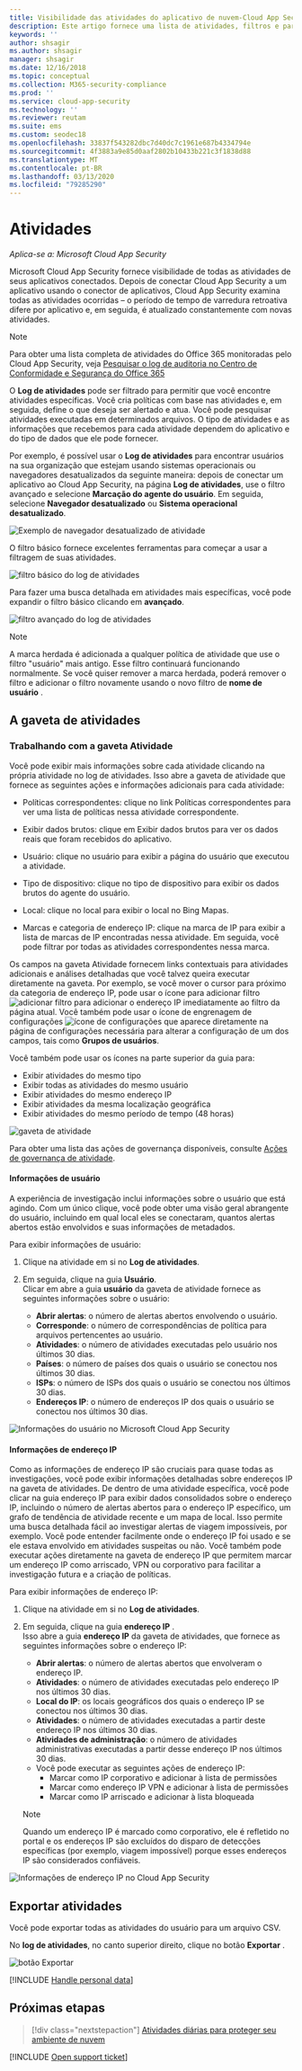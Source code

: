 ```yaml
---
title: Visibilidade das atividades do aplicativo de nuvem-Cloud App Security | Microsoft Docs
description: Este artigo fornece uma lista de atividades, filtros e parâmetros de correspondência que podem ser aplicados às políticas de atividade.
keywords: ''
author: shsagir
ms.author: shsagir
manager: shsagir
ms.date: 12/16/2018
ms.topic: conceptual
ms.collection: M365-security-compliance
ms.prod: ''
ms.service: cloud-app-security
ms.technology: ''
ms.reviewer: reutam
ms.suite: ems
ms.custom: seodec18
ms.openlocfilehash: 33837f543282dbc7d40dc7c1961e687b4334794e
ms.sourcegitcommit: 4f3883a9e85d0aaf2802b10433b221c3f1838d88
ms.translationtype: MT
ms.contentlocale: pt-BR
ms.lasthandoff: 03/13/2020
ms.locfileid: "79285290"
---
```

# <a name="activities"></a>Atividades

*Aplica-se a: Microsoft Cloud App Security*

Microsoft Cloud App Security fornece visibilidade de todas as atividades de seus aplicativos conectados. Depois de conectar Cloud App Security a um aplicativo usando o conector de aplicativos, Cloud App Security examina todas as atividades ocorridas – o período de tempo de varredura retroativa difere por aplicativo e, em seguida, é atualizado constantemente com novas atividades.

> [!NOTE]
> Para obter uma lista completa de atividades do Office 365 monitoradas pelo Cloud App Security, veja [Pesquisar o log de auditoria no Centro de Conformidade e Segurança do Office 365](https://support.office.com/article/Search-the-audit-log-in-the-Office-365-Security-Compliance-Center-0d4d0f35-390b-4518-800e-0c7ec95e946c?ui=en-US&rs=en-US&ad=US#ID0EABAAA=Audited_activities)

O **Log de atividades** pode ser filtrado para permitir que você encontre atividades específicas. Você cria políticas com base nas atividades e, em seguida, define o que deseja ser alertado e atua. Você pode pesquisar atividades executadas em determinados arquivos. O tipo de atividades e as informações que recebemos para cada atividade dependem do aplicativo e do tipo de dados que ele pode fornecer.

Por exemplo, é possível usar o **Log de atividades** para encontrar usuários na sua organização que estejam usando sistemas operacionais ou navegadores desatualizados da seguinte maneira: depois de conectar um aplicativo ao Cloud App Security, na página **Log de atividades**, use o filtro avançado e selecione **Marcação do agente do usuário**. Em seguida, selecione **Navegador desatualizado** ou **Sistema operacional desatualizado**.

![Exemplo de navegador desatualizado de atividade](media/activity-example-outdated.png)

O filtro básico fornece excelentes ferramentas para começar a usar a filtragem de suas atividades.

![filtro básico do log de atividades](media/activity-log-filter-basic.png)

Para fazer uma busca detalhada em atividades mais específicas, você pode expandir o filtro básico clicando em **avançado**.

![filtro avançado do log de atividades](media/activity-log-filter-advanced.png)

> [!NOTE]
> A marca herdada é adicionada a qualquer política de atividade que use o filtro "usuário" mais antigo. Esse filtro continuará funcionando normalmente. Se você quiser remover a marca herdada, poderá remover o filtro e adicionar o filtro novamente usando o novo filtro de **nome de usuário** .

## <a name="the-activity-drawer"></a>A gaveta de atividades

### <a name="working-with-the-activity-drawer"></a>Trabalhando com a gaveta Atividade

Você pode exibir mais informações sobre cada atividade clicando na própria atividade no log de atividades. Isso abre a gaveta de atividade que fornece as seguintes ações e informações adicionais para cada atividade:
- Políticas correspondentes: clique no link Políticas correspondentes para ver uma lista de políticas nessa atividade correspondente.

- Exibir dados brutos: clique em Exibir dados brutos para ver os dados reais que foram recebidos do aplicativo.

- Usuário: clique no usuário para exibir a página do usuário que executou a atividade.

- Tipo de dispositivo: clique no tipo de dispositivo para exibir os dados brutos do agente do usuário.

- Local: clique no local para exibir o local no Bing Mapas.

- Marcas e categoria de endereço IP: clique na marca de IP para exibir a lista de marcas de IP encontradas nessa atividade. Em seguida, você pode filtrar por todas as atividades correspondentes nessa marca.

Os campos na gaveta Atividade fornecem links contextuais para atividades adicionais e análises detalhadas que você talvez queira executar diretamente na gaveta. Por exemplo, se você mover o cursor para próximo da categoria de endereço IP, pode usar o ícone para adicionar filtro ![adicionar filtro](media/add-to-filter-icon.png) para adicionar o endereço IP imediatamente ao filtro da página atual. Você também pode usar o ícone de engrenagem de configurações ![ícone de configurações](media/contextual-settings-icon.png) que aparece diretamente na página de configurações necessária para alterar a configuração de um dos campos, tais como **Grupos de usuários**.

Você também pode usar os ícones na parte superior da guia para:
- Exibir atividades do mesmo tipo
- Exibir todas as atividades do mesmo usuário
- Exibir atividades do mesmo endereço IP
- Exibir atividades da mesma localização geográfica
- Exibir atividades do mesmo período de tempo (48 horas)

![gaveta de atividade](media/activity-drawer.png "gaveta de atividade")

Para obter uma lista das ações de governança disponíveis, consulte [Ações de governança de atividade](governance-actions.md#activity-governance-actions).

#### <a name="user-insights"></a>Informações de usuário

A experiência de investigação inclui informações sobre o usuário que está agindo. Com um único clique, você pode obter uma visão geral abrangente do usuário, incluindo em qual local eles se conectaram, quantos alertas abertos estão envolvidos e suas informações de metadados.

Para exibir informações de usuário:

1. Clique na atividade em si no **Log de atividades**.

2. Em seguida, clique na guia **Usuário**.  
Clicar em abre a guia **usuário** da gaveta de atividade fornece as seguintes informações sobre o usuário:
    - **Abrir alertas**: o número de alertas abertos envolvendo o usuário.
    - **Corresponde**: o número de correspondências de política para arquivos pertencentes ao usuário.
    - **Atividades**: o número de atividades executadas pelo usuário nos últimos 30 dias.
    - **Países**: o número de países dos quais o usuário se conectou nos últimos 30 dias.
    - **ISPs**: o número de ISPs dos quais o usuário se conectou nos últimos 30 dias.
    - **Endereços IP**: o número de endereços IP dos quais o usuário se conectou nos últimos 30 dias.

![Informações do usuário no Microsoft Cloud App Security](media/user-insights.png)

#### <a name="ip-address-insights"></a>Informações de endereço IP

Como as informações de endereço IP são cruciais para quase todas as investigações, você pode exibir informações detalhadas sobre endereços IP na gaveta de atividades. De dentro de uma atividade específica, você pode clicar na guia endereço IP para exibir dados consolidados sobre o endereço IP, incluindo o número de alertas abertos para o endereço IP específico, um grafo de tendência de atividade recente e um mapa de local. Isso permite uma busca detalhada fácil ao investigar alertas de viagem impossíveis, por exemplo. Você pode entender facilmente onde o endereço IP foi usado e se ele estava envolvido em atividades suspeitas ou não. Você também pode executar ações diretamente na gaveta de endereço IP que permitem marcar um endereço IP como arriscado, VPN ou corporativo para facilitar a investigação futura e a criação de políticas.

Para exibir informações de endereço IP:

1. Clique na atividade em si no **Log de atividades**.

2. Em seguida, clique na guia **endereço IP** .  
Isso abre a guia **endereço IP** da gaveta de atividades, que fornece as seguintes informações sobre o endereço IP:
    - **Abrir alertas**: o número de alertas abertos que envolveram o endereço IP.
    - **Atividades**: o número de atividades executadas pelo endereço IP nos últimos 30 dias.
    - **Local do IP**: os locais geográficos dos quais o endereço IP se conectou nos últimos 30 dias.
    - **Atividades**: o número de atividades executadas a partir deste endereço IP nos últimos 30 dias.
    - **Atividades de administração**: o número de atividades administrativas executadas a partir desse endereço IP nos últimos 30 dias.
    - Você pode executar as seguintes ações de endereço IP:
        - Marcar como IP corporativo e adicionar à lista de permissões
        - Marcar como endereço IP VPN e adicionar à lista de permissões
        - Marcar como IP arriscado e adicionar à lista bloqueada

   >[!NOTE]
   > Quando um endereço IP é marcado como corporativo, ele é refletido no portal e os endereços IP são excluídos do disparo de detecções específicas (por exemplo, viagem impossível) porque esses endereços IP são considerados confiáveis.

![Informações de endereço IP no Cloud App Security](media/ip-address-insights.png)

## Exportar atividades<a name="export"></a>

Você pode exportar todas as atividades do usuário para um arquivo CSV.

No **log de atividades**, no canto superior direito, clique no botão **Exportar** .

![botão Exportar](media/export-button.png)

[!INCLUDE [Handle personal data](../includes/gdpr-intro-sentence.md)]

## <a name="next-steps"></a>Próximas etapas

> [!div class="nextstepaction"]
> [Atividades diárias para proteger seu ambiente de nuvem](daily-activities-to-protect-your-cloud-environment.md)

[!INCLUDE [Open support ticket](includes/support.md)]
